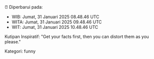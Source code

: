 ⏰ Diperbarui pada:
- WIB: Jumat, 31 Januari 2025 08.48.46 UTC
- WITA: Jumat, 31 Januari 2025 09.48.46 UTC
- WIT: Jumat, 31 Januari 2025 10.48.46 UTC

Kutipan Inspiratif:
"Get your facts first, then you can distort them as you please."


Kategori: funny

